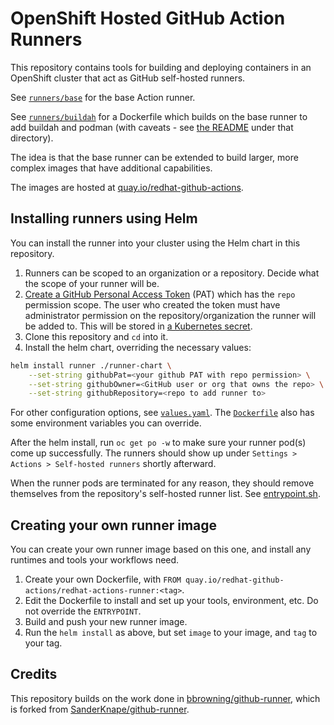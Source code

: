 # OpenShift Hosted GitHub Action Runners

This repository contains tools for building and deploying containers in an OpenShift cluster that act as GitHub self-hosted runners.

See [`runners/base`](./runners/base) for the base Action runner.

See [`runners/buildah`](./runners/buildah) for a Dockerfile which builds on the base runner to add buildah and podman (with caveats - see [the README](./runners/buildah/README.md) under that directory).

The idea is that the base runner can be extended to build larger, more complex images that have additional capabilities.

The images are hosted at [quay.io/redhat-github-actions](https://quay.io/redhat-github-actions/).

## Installing runners using Helm

You can install the runner into your cluster using the Helm chart in this repository.

1. Runners can be scoped to an organization or a repository. Decide what the scope of your runner will be.
2. [Create a GitHub Personal Access Token](https://docs.github.com/en/free-pro-team@latest/github/authenticating-to-github/creating-a-personal-access-token) (PAT) which has the `repo` permission scope. The user who created the token must have administrator permission on the repository/organization the runner will be added to. This will be stored in [a Kubernetes secret](./runner-chart/templates/pat-secret.yaml).
3. Clone this repository and `cd` into it.
4. Install the helm chart, overriding the necessary values:

```bash
helm install runner ./runner-chart \
    --set-string githubPat=<your github PAT with repo permission> \
    --set-string githubOwner=<GitHub user or org that owns the repo> \
    --set-string githubRepository=<repo to add runner to>
```

For other configuration options, see [`values.yaml`](./runner-chart/values.yaml). The [`Dockerfile`](./runners/base/Dockerfile) also has some environment variables you can override.

After the helm install, run `oc get po -w` to make sure your runner pod(s) come up successfully. The runners should show up under `Settings > Actions > Self-hosted runners` shortly afterward.

When the runner pods are terminated for any reason, they should remove themselves from the repository's self-hosted runner list. See [entrypoint.sh](./runners/base/entrypoint.sh).

## Creating your own runner image

You can create your own runner image based on this one, and install any runtimes and tools your workflows need.

1. Create your own Dockerfile, with `FROM quay.io/redhat-github-actions/redhat-actions-runner:<tag>`.
2. Edit the Dockerfile to install and set up your tools, environment, etc. Do not override the `ENTRYPOINT`.
3. Build and push your new runner image.
4. Run the `helm install` as above, but set `image` to your image, and `tag` to your tag.

## Credits
This repository builds on the work done in [bbrowning/github-runner](https://github.com/bbrowning/github-runner), which is forked from [SanderKnape/github-runner](https://github.com/SanderKnape/github-runner).
